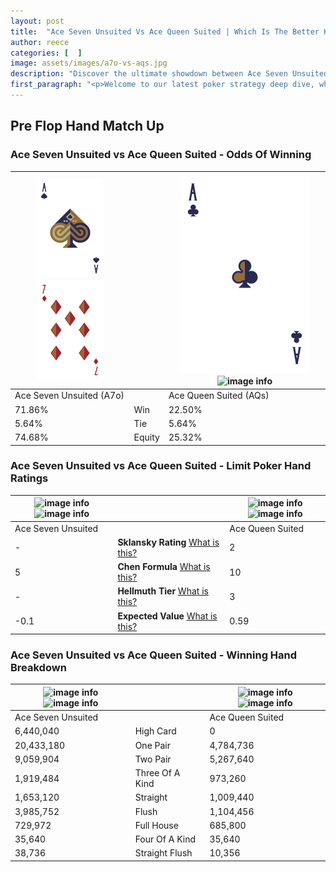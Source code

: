 ```yaml
---
layout: post
title:  "Ace Seven Unsuited Vs Ace Queen Suited | Which Is The Better Hand In Poker? A Complete Guide"
author: reece
categories: [  ]
image: assets/images/a7o-vs-aqs.jpg
description: "Discover the ultimate showdown between Ace Seven Unsuited and Ace Queen Suited in poker! Uncover the odds, strategies, and scenarios where one hand triumphs over the other. Get ready to up your poker game with this thrilling analysis."
first_paragraph: "<p>Welcome to our latest poker strategy deep dive, where we're pitting two distinct hands against each other in a high-stakes showdown: Ace Seven Unsuited vs Ace Queen Suited.</p><p>In the dynamic world of poker, every decision counts, and knowing which hand holds the upper hand is key to your success at the table.</p><p>In this article, we'll dissect these two hands, explore the scenarios where one dominates the other, and equip you with the knowledge to make strategic choices that can tip the odds in your favor.</p><p>Get ready to unravel the intriguing dynamics of these poker hands and elevate your game to new heights.</p>"
---
```




[comment]: # (sp0)

## Pre Flop Hand Match Up

<div class="table hand-ratings" markdown="1"> 



### Ace Seven Unsuited vs Ace Queen Suited - Odds Of Winning


    
| ![image info](assets/images/hand1/A.png) ![image info](assets/images/hand1/7o.png) |  | ![image info](assets/images/hand2/A.png) ![image info](assets/images/hand2/qs.png) |
| -------- | -------- | -------- |
| Ace Seven Unsuited (A7o) |  | Ace Queen Suited (AQs) |
| 71.86% | Win | 22.50% |
| 5.64% | Tie | 5.64% |
| 74.68% | Equity | 25.32% |




[comment]: # (sp1)



### Ace Seven Unsuited vs Ace Queen Suited - Limit Poker Hand Ratings


    
| ![image info](https://www.riverpairs.com/assets/images/hand1/A.png) ![image info](https://www.riverpairs.com/assets/images/hand1/7o.png) |  | ![image info](https://www.riverpairs.com/assets/images/hand2/A.png) ![image info](https://www.riverpairs.com/assets/images/hand2/qs.png) |
| -------- | -------- | -------- |
| Ace Seven Unsuited |  | Ace Queen Suited |
| - | **Sklansky Rating** [What is this?](/sklansky-rating-explained) | 2 |
| 5 | **Chen Formula** [What is this?](/chen-formula-explained) | 10 |
| - | **Hellmuth Tier** [What is this?](/Hellmuth-tier-explained) | 3 |
| -0.1 | **Expected Value** [What is this?](/expected-value-explained) | 0.59 |




[comment]: # (sp2)



### Ace Seven Unsuited vs Ace Queen Suited - Winning Hand Breakdown


    
| ![image info](https://www.riverpairs.com/assets/images/hand1/A.png) ![image info](https://www.riverpairs.com/assets/images/hand1/7o.png) |  | ![image info](https://www.riverpairs.com/assets/images/hand2/A.png) ![image info](https://www.riverpairs.com/assets/images/hand2/qs.png) |
| -------- | -------- | -------- |
| Ace Seven Unsuited |  | Ace Queen Suited |
| 6,440,040 | High Card | 0 |
| 20,433,180 | One Pair | 4,784,736 |
| 9,059,904 | Two Pair | 5,267,640 |
| 1,919,484 | Three Of A Kind | 973,260 |
| 1,653,120 | Straight | 1,009,440 |
| 3,985,752 | Flush | 1,104,456 |
| 729,972 | Full House | 685,800 |
| 35,640 | Four Of A Kind | 35,640 |
| 38,736 | Straight Flush | 10,356 |




[comment]: # (sp3)



</div>

[comment]: # (sp4)



[comment]: # (sp5)

